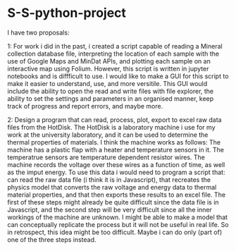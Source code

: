 # S-S-python-project

I have two proposals:

1: For work i did in the past, i created a script capable of reading a Mineral collection database file, interpreting the location of each sample with the use of Google Maps 
and MinDat APIs, and plotting each sample on an interactive map using Folium. However, this script is written in jupyter notebooks and is diffficult to use. I would like to 
make a GUI for this script to make it easier to understand, use, and more versitile. This GUI would include the ability to open the read and write files with file explorer, 
the ability to set the settings and parameters in an organised manner, keep track of progress and report errors, and maybe more.

2: Design a program that can read, process, plot, export to excel raw data files from the HotDisk.
The HotDisk is a laboratory machine i use for my work at the university laboratory, and it can be used to determine the thermal properties of materials.
I think the machine works as follows: The machine has a plastic flap with a heater and temperature sensors in it. The temperatrue sensors are temperature dependent resistor 
wires. The machine records the voltage over these wires as a function of time, as well as the imput energy.
To use this data i would need to program a script that: can read the raw data file (i think it is in Javascript), that recreates the 
physics model that converts the raw voltage and energy data to thermal material properties, and that then exports these results to an excel file.
The first of these steps might already be quite difficult since the data file is in Javascript, and the second step will be very difficult since all the inner workings of the
machine are unknown. I might be able to make a model that can conceptually replicate the process but it will not be useful in real life. So in retrospect, this idea might be
too difficult. Maybe i can do only (part of) one of the three steps instead.
